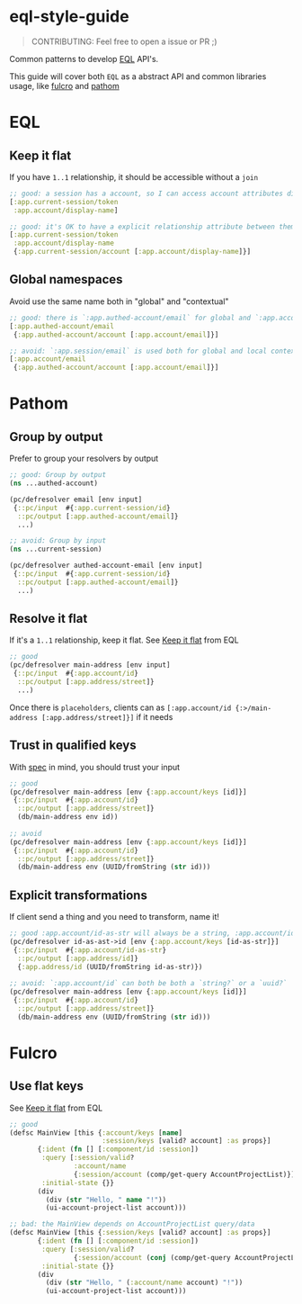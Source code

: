 # eql-style-guide

> CONTRIBUTING: Feel free to open a issue or PR ;)

Common patterns to develop [EQL](https://edn-query-language.org/) API's.

This guide will cover both `EQL` as a abstract API and common libraries usage, like [fulcro](https://github.com/fulcrologic/fulcro) and [pathom](https://github.com/wilkerlucio/pathom)

# EQL

## Keep it flat

If you have `1..1` relationship, it should be accessible without a `join`

```clojure
;; good: a session has a account, so I can access account attributes directly
[:app.current-session/token
 :app.account/display-name]

;; good: it's OK to have a explicit relationship attribute between them
[:app.current-session/token
 :app.account/display-name
 {:app.current-session/account [:app.account/display-name]}]
```

## Global namespaces

Avoid use the same name both in "global" and "contextual"

```clojure
;; good: there is `:app.authed-account/email` for global and `:app.account/email` to local
[:app.authed-account/email
 {:app.authed-account/account [:app.account/email]}]

;; avoid: `:app.session/email` is used both for global and local context.
[:app.account/email
 {:app.authed-account/account [:app.account/email]}]
```

# Pathom

## Group by output

Prefer to group your resolvers by output

```clojure
;; good: Group by output
(ns ...authed-account)

(pc/defresolver email [env input]
 {::pc/input  #{:app.current-session/id}
  ::pc/output [:app.authed-account/email]}
  ...)

;; avoid: Group by input
(ns ...current-session)

(pc/defresolver authed-account-email [env input]
 {::pc/input  #{:app.current-session/id}
  ::pc/output [:app.authed-account/email]}
  ...)
```

## Resolve it flat

If it's a `1..1` relationship, keep it flat. See [Keep it flat](#keep-it-flat) from EQL

```clojure
;; good
(pc/defresolver main-address [env input]
 {::pc/input  #{:app.account/id}
  ::pc/output [:app.address/street]}
  ...)
```

Once there is `placeholders`, clients can as `[:app.account/id {:>/main-address [:app.address/street]}]` if it needs

## Trust in qualified keys

With [spec](https://clojure.org/about/spec) in mind, you should trust your input

```clojure
;; good
(pc/defresolver main-address [env {:app.account/keys [id]}]
 {::pc/input  #{:app.account/id}
  ::pc/output [:app.address/street]}
  (db/main-address env id))
  
;; avoid
(pc/defresolver main-address [env {:app.account/keys [id]}]
 {::pc/input  #{:app.account/id}
  ::pc/output [:app.address/street]}
  (db/main-address env (UUID/fromString (str id)))
```

## Explicit transformations

If client send a thing and you need to transform, name it!

```clojure
;; good :app.account/id-as-str will always be a string, :app.account/id you always be a uuid
(pc/defresolver id-as-ast->id [env {:app.account/keys [id-as-str]}]
 {::pc/input  #{:app.account/id-as-str}
  ::pc/output [:app.address/id]}
  {:app.address/id (UUID/fromString id-as-str)})
    
;; avoid: `:app.account/id` can both be both a `string?` or a `uuid?`
(pc/defresolver main-address [env {:app.account/keys [id]}]
 {::pc/input  #{:app.account/id}
  ::pc/output [:app.address/street]}
  (db/main-address env (UUID/fromString (str id)))
```

# Fulcro

## Use flat keys

See [Keep it flat](#keep-it-flat) from EQL

```clojure
;; good
(defsc MainView [this {:account/keys [name]
                       :session/keys [valid? account] :as props}]
       {:ident (fn [] [:component/id :session])
        :query [:session/valid?
                :account/name
                {:session/account (comp/get-query AccountProjectList)}]
        :initial-state {}}
       (div
         (div (str "Hello, " name "!"))
         (ui-account-project-list account)))

;; bad: the MainView depends on AccountProjectList query/data
(defsc MainView [this {:session/keys [valid? account] :as props}]
       {:ident (fn [] [:component/id :session])
        :query [:session/valid?
                {:session/account (conj (comp/get-query AccountProjectList) :account/name)}]
        :initial-state {}}
       (div
         (div (str "Hello, " (:account/name account) "!"))
         (ui-account-project-list account)))
```

